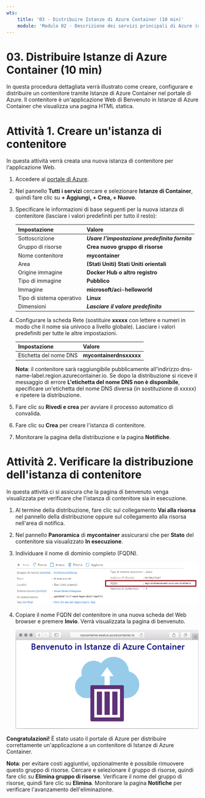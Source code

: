 ```yaml
---
wts:
    title: '03 - Distribuire Istanze di Azure Container (10 min)'
    module: 'Modulo 02 - Descrizione dei servizi principali di Azure (carichi di lavoro)'
---
```


# 03. Distribuire Istanze di Azure Container (10 min)

In questa procedura dettagliata verrà illustrato come creare, configurare e distribuire un contenitore tramite Istanze di Azure Container nel portale di Azure. Il contenitore è un'applicazione Web di Benvenuto in Istanze di Azure Container che visualizza una pagina HTML statica. 

# Attività 1. Creare un'istanza di contenitore 

In questa attività verrà creata una nuova istanza di contenitore per l'applicazione Web. 

1. Accedere al [portale di Azure](https://portal.azure.com).

2. Nel pannello **Tutti i servizi** cercare e selezionare **Istanze di Container**, quindi fare clic su **+ Aggiungi, + Crea, + Nuovo**. 

3. Specificare le informazioni di base seguenti per la nuova istanza di contenitore (lasciare i valori predefiniti per tutto il resto): 

	| Impostazione| Valore|
	|----|----|
	| Sottoscrizione | ***Usare l'impostazione predefinita fornita***|
	| Gruppo di risorse | **Crea nuovo gruppo di risorse** |
	| Nome contenitore| **mycontainer**|
	| Area | **(Stati Uniti) Stati Uniti orientali** |
	| Origine immagine| **Docker Hub o altro registro**|
	| Tipo di immagine| **Pubblico**|
	| Immagine| **microsoft/aci-helloworld**|
	| Tipo di sistema operativo| **Linux** |
	| Dimensioni| ***Lasciare il valore predefinito***|


4. Configurare la scheda Rete (sostituire **xxxxx** con lettere e numeri in modo che il nome sia univoco a livello globale). Lasciare i valori predefiniti per tutte le altre impostazioni.

	| Impostazione| Valore|
	|--|--|
	| Etichetta del nome DNS| **mycontainerdnsxxxxx** |

	
	**Nota**: il contenitore sarà raggiungibile pubblicamente all'indirizzo dns-name-label.region.azurecontainer.io. Se dopo la distribuzione si riceve il messaggio di errore **L'etichetta del nome DNS non è disponibile**, specificare un'etichetta del nome DNS diversa (in sostituzione di xxxxx) e ripetere la distribuzione. 

5. Fare clic su **Rivedi e crea** per avviare il processo automatico di convalida.

6. Fare clic su **Crea** per creare l'istanza di contenitore. 

7. Monitorare la pagina della distribuzione e la pagina **Notifiche**. 


# Attività 2. Verificare la distribuzione dell'istanza di contenitore

In questa attività ci si assicura che la pagina di benvenuto venga visualizzata per verificare che l'istanza di contenitore sia in esecuzione.

1. Al termine della distribuzione, fare clic sul collegamento **Vai alla risorsa** nel pannello della distribuzione oppure sul collegamento alla risorsa nell'area di notifica.

2. Nel pannello **Panoramica** di **mycontainer** assicurarsi che per **Stato** del contenitore sia visualizzato **In esecuzione**. 

3. Individuare il nome di dominio completo (FQDN).

	![Screenshot del riquadro di panoramica del contenitore appena creato nel portale di Azure con il nome FQDN evidenziato. ](../images/0202.png)

2. Copiare il nome FQDN del contenitore in una nuova scheda del Web browser e premere **Invio**. Verrà visualizzata la pagina di benvenuto. 

	![Screenshot del messaggio Benvenuti in Istanze di Azure Container visualizzato nel Web browser.](../images/0203.png)


**Congratulazioni!** È stato usato il portale di Azure per distribuire correttamente un'applicazione a un contenitore di Istanze di Azure Container.

**Nota**: per evitare costi aggiuntivi, opzionalmente è possibile rimuovere questo gruppo di risorse. Cercare e selezionare il gruppo di risorse, quindi fare clic su **Elimina gruppo di risorse**. Verificare il nome del gruppo di risorse, quindi fare clic su **Elimina**. Monitorare la pagina **Notifiche** per verificare l'avanzamento dell'eliminazione.
